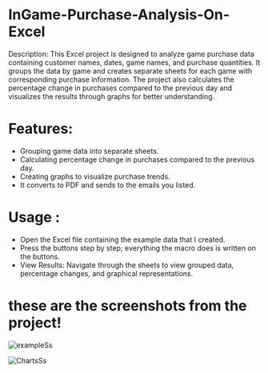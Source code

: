# InGame-Purchase-Analysis-On-Excel

Description:
This Excel project is designed to analyze game purchase data containing customer names, dates, game names, and purchase quantities.
 It groups the data by game and creates separate sheets for each game with corresponding purchase information. 
The project also calculates the percentage change in purchases compared to the previous day and 
visualizes the results through graphs for better understanding.

# Features:
- Grouping game data into separate sheets.
- Calculating percentage change in purchases compared to the previous day.
- Creating graphs to visualize purchase trends.
- It converts to PDF and sends to the emails you listed.

# Usage :

- Open the Excel file containing the example data that I created.
- Press the buttons step by step; everything the macro does is written on the buttons.
- View Results:
Navigate through the sheets to view grouped data, percentage changes, and graphical representations.

# these are the screenshots from the project!
![exampleSs](https://github.com/gozdemir13/InGame-Purchase-Analysis-On-Excel/assets/96318120/8d374d56-2ec9-4bf4-ac9a-670492f58574)

![ChartsSs](https://github.com/gozdemir13/InGame-Purchase-Analysis-On-Excel/assets/96318120/794ab1cb-c54b-434d-a4e0-292b76b15dd5)
